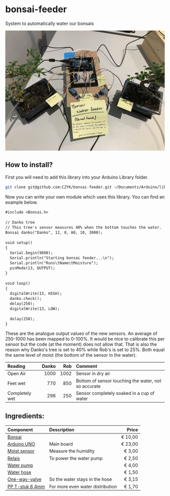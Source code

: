 # bonsai-feeder
System to automatically water our bonsais

![Setup bonsai water feeder](/assets/assembly.jpg)

## How to install?

First you will need to add this library into your Arduino Library folder.
```sh
git clone git@github.com:CZYK/bonsai-feeder.git ~/Documents/Arduino/libraries/Bonsai
```
Now you can write your own module which uses this library. You can find an example below.

```Arduino
#include <Bonsai.h>

// Danko tree
// This tree's sensor measures 40% when the bottom touches the water.
Bonsai danko("Danko", 12, 8, A0, 10, 3000);

void setup()
{
  Serial.begin(9600);
  Serial.println("Starting bonsai feeder...\n");
  Serial.println("Runs\tName\tMoisture");
  pinMode(13, OUTPUT);
}

void loop()
{
  digitalWrite(13, HIGH);
  danko.check();
  delay(250);
  digitalWrite(13, LOW);
  
  delay(250);
}
```

These are the analogue output values of the new sensors. An average of 250-1000 has been mapped to 0-100%. It would be nice to calibrate this per sensor but the code (at the moment) does not allow that. That is also the reason why Danko's tree is set to 40% while Rob's is set to 25%. Both equal the same level of moist (the bottom of the sensor in the water).

| Reading | Danko | Rob | Comment |
| :--------- | -------: | ----: | :--- |
| Open Air  | 1000  | 1002 | Sensor in dry air |
| Feet wet  | 770 | 850 | Bottom of sensor touching the water, not so accurate |
| Completely wet  | 296 | 250 | Sensor completely soaked in a cup of water |

## Ingredients:
| Component | Description | Price |
| :-------- | :---------- | ----: |
| [Bonsai](https://www.bonsaimoyogi.nl/bonsaimoyogi.nl/bonsaimix-3stuks-Moyogi-stijl) | | € 10,00 |
| [Arduino UNO](https://www.tinytronics.nl/shop/nl/arduino/main-boards/arduino-uno-r3?search=arduino%20uno) | Main board | € 23,00 |
| [Moist sensor](https://www.tinytronics.nl/shop/nl/sensoren/temperatuur-lucht-vochtigheid/bodemvocht-sensor-module) | Measure the humidity | € 3,00 |
| [Relais](https://www.tinytronics.nl/shop/nl/diversen/relais/5v-relais-1-channel-hoog-actief) | To power the water pump | € 2,50 |
| [Water pump](https://www.tinytronics.nl/shop/nl/robotica/motoren/motor/onderwaterpomp-verticaal-3-6v) | | € 4,00 |
| [Water hose](https://www.tinytronics.nl/shop/nl/robotica/toebehoren/waterslang-voor-onderwaterpomp-verticaal-horizontaal-3-6v-transparant-1-meter?search=water) | | € 1,50 |
| [One-way-valve](https://www.vijvertopper.nl/product/8249/pp-terugslagklep-6mm.html) | So the water stays in the hose | € 3,15 |
 [PP T-stuk 6,4mm](https://www.vijvertopper.nl/product/8303/pp-t-stuk-6-4mm.html) | For more even water distribution | € 1,70 |
